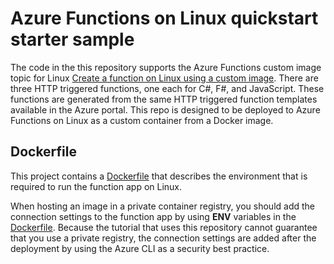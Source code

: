 # Azure Functions on Linux quickstart starter sample 

The code in the this repository supports the Azure Functions custom image topic for Linux [Create a function on Linux using a custom image](https://docs.microsoft.com/azure/azure-functions/functions-create-function-linux-custom-image). There are three HTTP triggered functions, one each for C#, F#, and JavaScript. These functions are generated from the same HTTP triggered function templates available in the Azure portal. This repo is designed to be deployed to Azure Functions on Linux as a custom container from a Docker image. 

## Dockerfile

This project contains a [Dockerfile] that describes the environment that is required to run the function app on Linux. 
 
When hosting an image in a private container registry, you should add the connection settings to the function app by using **ENV** variables in the [Dockerfile]. Because the tutorial that uses this repository cannot guarantee that you use a private registry, the connection settings are added after the deployment by using the Azure CLI as a security best practice. 

[Dockerfile]: Dockerfile